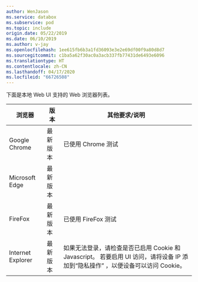 ```yaml
---
author: WenJason
ms.service: databox
ms.subservice: pod
ms.topic: include
origin.date: 05/22/2019
ms.date: 06/10/2019
ms.author: v-jay
ms.openlocfilehash: 1ee615fb6b3a1fd36093e3e2e69df00f9a80d8d7
ms.sourcegitcommit: c1ba5a62f30ac0a3acb337fb77431de6493e6096
ms.translationtype: HT
ms.contentlocale: zh-CN
ms.lasthandoff: 04/17/2020
ms.locfileid: "66726508"
---
```

下面是本地 Web UI 支持的 Web 浏览器列表。

| **浏览器** | **版本** | **其他要求/说明** |
| --- | --- | --- |
| Google Chrome |最新版本 |已使用 Chrome 测试|
| Microsoft Edge |最新版本 | |
| FireFox | 最新版本 | 已使用 FireFox 测试|
| Internet Explorer |最新版本 |如果无法登录，请检查是否已启用 Cookie 和 Javascript。 若要启用 UI 访问，请将设备 IP 添加到“隐私操作”  ，以便设备可以访问 Cookie。 |
